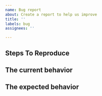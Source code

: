 ```yaml
---
name: Bug report
about: Create a report to help us improve
title: ''
labels: bug
assignees: ''

---
```


## Steps To Reproduce

## The current behavior

## The expected behavior
